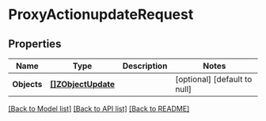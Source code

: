 # ProxyActionupdateRequest

## Properties
Name | Type | Description | Notes
------------ | ------------- | ------------- | -------------
**Objects** | [**[]ZObjectUpdate**](zObject_update.md) |  | [optional] [default to null]

[[Back to Model list]](../README.md#documentation-for-models) [[Back to API list]](../README.md#documentation-for-api-endpoints) [[Back to README]](../README.md)


